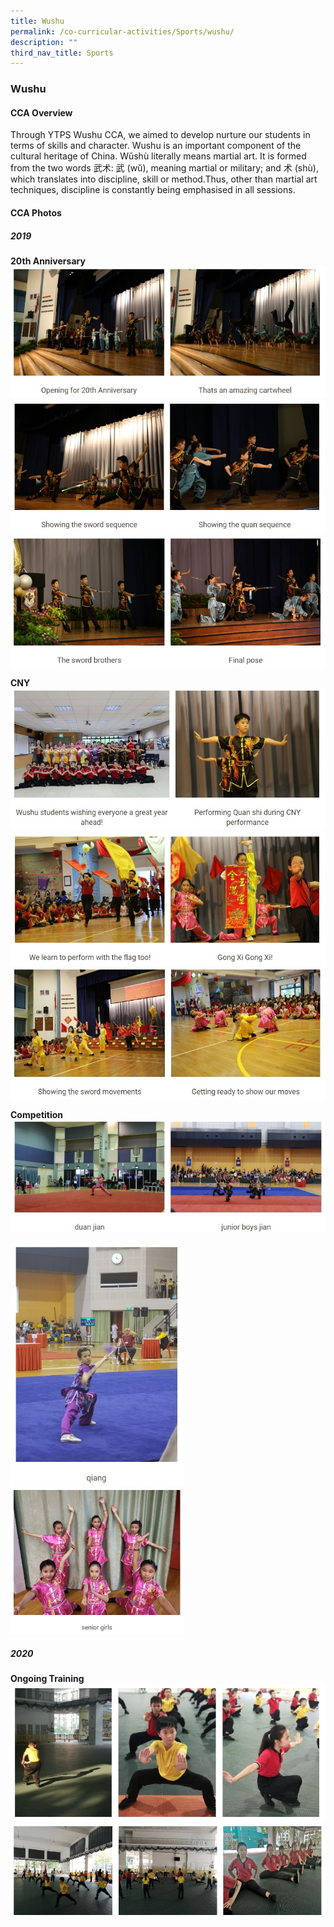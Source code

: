 ```yaml
---
title: Wushu
permalink: /co-curricular-activities/Sports/wushu/
description: ""
third_nav_title: Sports
---
```

### Wushu

#### CCA Overview

Through YTPS Wushu CCA, we aimed to develop nurture our students in terms of skills and character. Wushu is an important component of the cultural heritage of China. Wǔshù literally means martial art. It is formed from the two words 武术: 武 (wǔ), meaning martial or military; and 术 (shù), which translates into discipline, skill or method.Thus, other than martial art techniques, discipline is constantly being emphasised in all sessions.

#### CCA Photos

##### 2019 
**20th Anniversary**
![](/images/wushu%201a.jpg)
![](/images/wushu%201b.jpg)
![](/images/wushu%201c.jpg)

**CNY**
![](/images/wushu%202.jpg)
![](/images/wushu%202b.jpg)
![](/images/wushu%202c.jpg)

**Competition**
![](/images/wushu%203a.jpg)

<img src="/images/wushu%203b.jpg" 
     style="width:55%">
<img src="/images/wushu%203c.jpg" 
     style="width:55%">

##### 2020
**Ongoing Training**
![](/images/wushu%202020%20-%201.jpg)
![](/images/wushu%202020%20-%202.jpg)